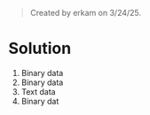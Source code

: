 > Created by erkam on 3/24/25.

# Solution

1. Binary data
2. Binary data
3. Text data
4. Binary dat